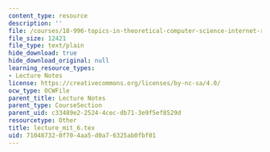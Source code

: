 ```yaml
---
content_type: resource
description: ''
file: /courses/18-996-topics-in-theoretical-computer-science-internet-research-problems-spring-2002/710487320f704aa5d0a76325ab0fbf01_lecture_mit_6.tex
file_size: 12421
file_type: text/plain
hide_download: true
hide_download_original: null
learning_resource_types:
- Lecture Notes
license: https://creativecommons.org/licenses/by-nc-sa/4.0/
ocw_type: OCWFile
parent_title: Lecture Notes
parent_type: CourseSection
parent_uid: c33489e2-2524-4cec-db71-3e9f5ef8529d
resourcetype: Other
title: lecture_mit_6.tex
uid: 71048732-0f70-4aa5-d0a7-6325ab0fbf01
---
```

